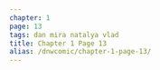 ```yaml
---
chapter: 1
page: 13
tags: dan mira natalya vlad
title: Chapter 1 Page 13
alias: /dnwcomic/chapter-1-page-13/
---
```

